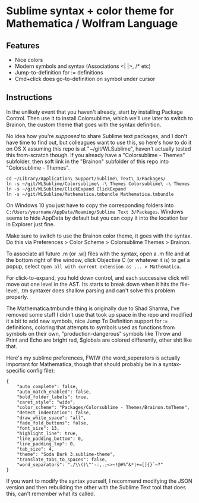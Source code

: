 # Sublime syntax + color theme for Mathematica / Wolfram Language

## Features

* Nice colors
* Modern symbols and syntax (Associations <| |>, /* etc)
* Jump-to-definition for := definitions
* Cmd+click does go-to-definition on symbol under cursor

## Instructions

In the unlikely event that you haven't already, start by installing Package Control. Then use it to install Colorsublime, which we'll use later to switch to Brainon, the custom theme that goes with the syntax definition.

No idea how you're *supposed* to share Sublime text packages, and I don't have time to find out, but colleagues want to use this, so here's how to do it on OS X assuming this repo is at "~/git/WLSublime", haven't actually tested this from-scratch though. If you already have a "Colorsublime - Themes" subfolder, then soft link in the "Brainon" subfolder of this repo into "Colorsublime - Themes". 

```
cd ~/Library/Application\ Support/Sublime\ Text\ 3/Packages/
ln -s ~/git/WLSublime/Colorsublime\ -\ Themes Colorsublime\ -\ Themes 
ln -s ~/git/WLSublime/ClickExpand ClickExpand
ln -s ~/git/WLSublime/Mathematica.tmbundle Mathematica.tmbundle
```

On Windows 10 you just have to copy the corresponding folders into `C:/Users/yourname/AppData/Roaming/Sublime Text 3/Packages`. Windows seems to hide AppData by default but you can copy it into the location bar in Explorer just fine.

Make sure to switch to use the Brainon color theme, it goes with the syntax. Do this via Preferences > Color Scheme > Colorsublime Themes > Brainon.

To associate all future .m (or .wl) files with the syntax, open a .m file and at the bottom right of the window, click Objective C (or whatever it is) to get a popup, select `Open all with current extension as ... > Mathematica`.

For click-to-expand, you hold down control, and each successive click will move out one level in the AST. Its starts to break down when it hits the file-level, .tm syntaxer does shallow parsing and can't solve this problem properly.

The Mathematica.tmbundle thing is originally due to Shad Sharma, I've removed some stuff I didn't use that took up space in the repo and modified it a bit to add new symbols, nice Jump To Definition support for := definitions, coloring that attempts to symbols used as functions from symbols on their own, "production-dangerous" symbols like Throw and Print and Echo are bright red, $globals are colored differently, other shit like that.

Here's my sublime preferences, FWIW (the word_seperators is actually important for Mathematica, though that should probably be in a syntax-specific config file):

```
{
    "auto_complete": false,
    "auto_match_enabled": false,
    "bold_folder_labels": true,
    "caret_style": "wide",
    "color_scheme": "Packages/Colorsublime - Themes/Brainon.tmTheme",
    "detect_indentation": false,
    "draw_white_space": "all",
    "fade_fold_buttons": false,
    "font_size": 13,
    "highlight_line": true,
    "line_padding_bottom": 0,
    "line_padding_top": 0,
    "tab_size": 4,
    "theme": "Soda Dark 3.sublime-theme",
    "translate_tabs_to_spaces": false,
    "word_separators": "./\\()\"'-:,.;<>~!@#%^&*|+=[]{}`~?"
}
```

If you want to modify the syntax yourself, I recommend modifying the JSON version and then rebuilding the other with the Sublime Text tool that does this, can't remember what its called.
